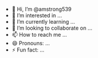 - 👋 Hi, I’m @amstrong539
- 👀 I’m interested in ...
- 🌱 I’m currently learning ...
- 💞️ I’m looking to collaborate on ...
- 📫 How to reach me ...
- 😄 Pronouns: ...
- ⚡ Fun fact: ...

<!---
amstrong539/amstrong539 is a ✨ special ✨ repository because its `README.md` (this file) appears on your GitHub profile.
You can click the Preview link to take a look at your changes.
--->
